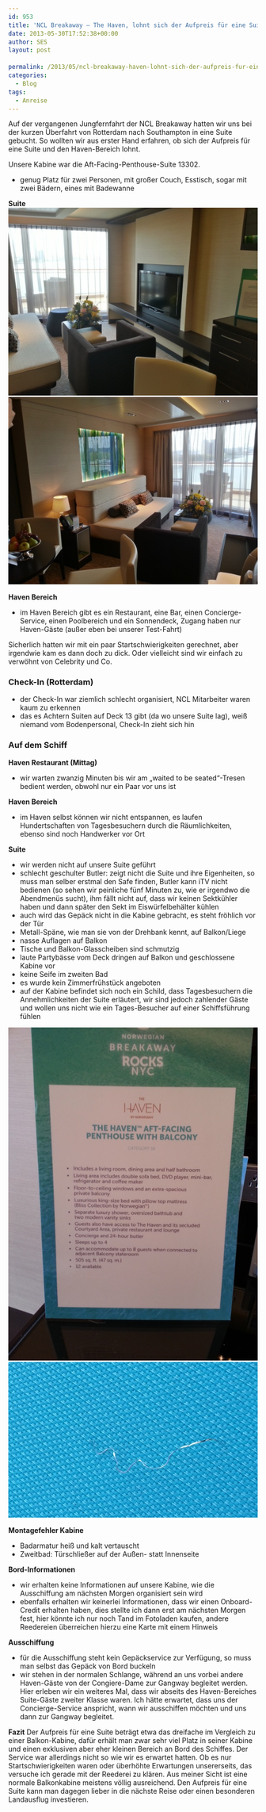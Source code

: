 ```yaml
---
id: 953
title: 'NCL Breakaway – The Haven, lohnt sich der Aufpreis für eine Suite?'
date: 2013-05-30T17:52:38+00:00
author: SES
layout: post

permalink: /2013/05/ncl-breakaway-haven-lohnt-sich-der-aufpreis-fur-eine-suite/
categories:
  - Blog
tags:
  - Anreise
---
```

Auf der vergangenen Jungfernfahrt der NCL Breakaway hatten wir uns bei der kurzen Überfahrt von Rotterdam nach Southampton in eine Suite gebucht.
So wollten wir aus erster Hand erfahren, ob sich der Aufpreis für eine Suite und den Haven-Bereich lohnt.

Unsere Kabine war die Aft-Facing-Penthouse-Suite 13302.
* genug Platz für zwei Personen, mit großer Couch, Esstisch, sogar mit zwei Bädern, eines mit Badewanne

**Suite**
![NCL Breakaway, Suite 13302](/assets/2013/05/ncl_breakaway_suite_13302_1.jpg "NCL Breakaway, Suite 13302")
![NCL Breakaway, Suite 13302](/assets/2013/05/ncl_breakaway_suite_13302.jpg "NCL Breakaway, Suite 13302")

**Haven Bereich**
* im Haven Bereich gibt es ein Restaurant, eine Bar, einen Concierge-Service, einen Poolbereich und ein Sonnendeck, Zugang haben nur Haven-Gäste (außer eben bei unserer Test-Fahrt)



Sicherlich hatten wir mit ein paar Startschwierigkeiten gerechnet, aber irgendwie kam es dann doch zu dick. Oder vielleicht sind wir einfach zu verwöhnt von Celebrity und Co.

### Check-In (Rotterdam)

* der Check-In war ziemlich schlecht organisiert, NCL Mitarbeiter waren kaum zu erkennen
* das es Achtern Suiten auf Deck 13 gibt (da wo unsere Suite lag), weiß niemand vom Bodenpersonal, Check-In zieht sich hin

### Auf dem Schiff

**Haven Restaurant (Mittag)**
* wir warten zwanzig Minuten bis wir am &#8222;waited to be seated&#8220;-Tresen bedient werden, obwohl nur ein Paar vor uns ist

**Haven Bereich**
* im Haven selbst können wir nicht entspannen, es laufen Hundertschaften von Tagesbesuchern durch die Räumlichkeiten, ebenso sind noch Handwerker vor Ort

**Suite**
* wir werden nicht auf unsere Suite geführt
* schlecht geschulter Butler: zeigt nicht die Suite und ihre Eigenheiten, so muss man selber erstmal den Safe finden, Butler kann iTV nicht bedienen (so sehen wir peinliche fünf Minuten zu, wie er irgendwo die Abendmenüs sucht), ihm fällt nicht auf, dass wir keinen Sektkühler haben und dann später den Sekt im Eiswürfelbehälter kühlen
* auch wird das Gepäck nicht in die Kabine gebracht, es steht fröhlich vor der Tür
* Metall-Späne, wie man sie von der Drehbank kennt, auf Balkon/Liege
* nasse Auflagen auf Balkon
* Tische und Balkon-Glasscheiben sind schmutzig
* laute Partybässe vom Deck dringen auf Balkon und geschlossene Kabine vor
* keine Seife im zweiten Bad
* es wurde kein Zimmerfrühstück angeboten
* auf der Kabine befindet sich noch ein Schild, dass Tagesbesuchern die Annehmlichkeiten der Suite erläutert, wir sind jedoch zahlender Gäste und wollen uns nicht wie ein Tages-Besucher auf einer Schiffsführung fühlen

![Schild](/assets/2013/05/ncl_breakaway_schild.jpg "Schild")
![Metallspan](/assets/2013/05/ncl_breakaway_metallspan.jpg "Metallspan")

**Montagefehler Kabine**
* Badarmatur heiß und kalt vertauscht
* Zweitbad: Türschließer auf der Außen- statt Innenseite

**Bord-Informationen**
* wir erhalten keine Informationen auf unsere Kabine, wie die Ausschiffung am nächsten Morgen organisiert sein wird
* ebenfalls erhalten wir keinerlei Informationen, dass wir einen Onboard-Credit erhalten haben, dies stellte ich dann erst am nächsten Morgen fest, hier könnte ich nur noch Tand im Fotoladen kaufen, andere Reedereien überreichen hierzu eine Karte mit einem Hinweis

**Ausschiffung**
* für die Ausschiffung steht kein Gepäckservice zur Verfügung, so muss man selbst das Gepäck von Bord buckeln
* wir stehen in der normalen Schlange, während an uns vorbei andere Haven-Gäste von der Congiere-Dame zur Gangway begleitet werden. Hier erleben wir ein weiteres Mal, dass wir abseits des Haven-Bereiches Suite-Gäste zweiter Klasse waren. Ich hätte erwartet, dass uns der Concierge-Service anspricht, wann wir ausschiffen möchten und uns dann zur Gangway begleitet.

**Fazit**
Der Aufpreis für eine Suite beträgt etwa das dreifache im Vergleich zu einer Balkon-Kabine, dafür erhält man zwar sehr viel Platz in seiner Kabine und einen exklusiven aber eher kleinen Bereich an Bord des Schiffes. Der Service war allerdings nicht so wie wir es erwartet hatten. Ob es nur Startschwierigkeiten waren oder überhöhte Erwartungen unsererseits, das versuche ich gerade mit der Reederei zu klären.
Aus meiner Sicht ist eine normale Balkonkabine meistens völlig ausreichend. Den Aufpreis für eine Suite kann man dagegen lieber in die nächste Reise oder einen besonderen Landausflug investieren.
